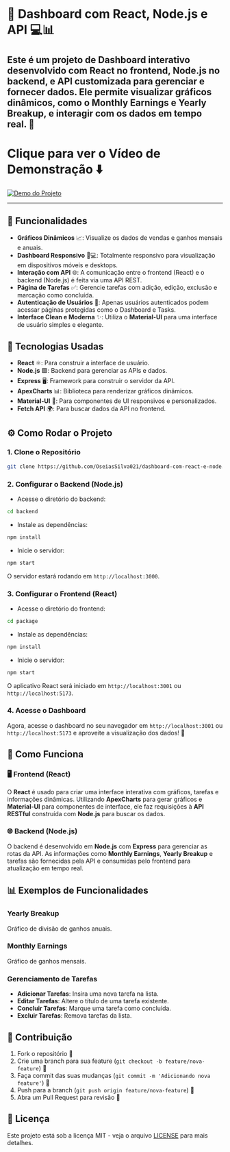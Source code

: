 # 🚀 Dashboard com React, Node.js e API 💻📊

Este é um projeto de **Dashboard** interativo desenvolvido com **React** no frontend, **Node.js** no backend, e **API customizada** para gerenciar e fornecer dados. Ele permite visualizar gráficos dinâmicos, como o **Monthly Earnings** e **Yearly Breakup**, e interagir com os dados em tempo real. 🎉
---

# Clique para ver o Vídeo de Demonstração ⬇️
[![Demo do Projeto](https://img.youtube.com/vi/CA85KSgHApQ/maxresdefault.jpg)](https://youtu.be/CA85KSgHApQ)

---
## 🌟 Funcionalidades

- **Gráficos Dinâmicos** 📈: Visualize os dados de vendas e ganhos mensais e anuais.
- **Dashboard Responsivo** 📱💻: Totalmente responsivo para visualização em dispositivos móveis e desktops.
- **Interação com API** 🌐: A comunicação entre o frontend (React) e o backend (Node.js) é feita via uma API REST.
- **Página de Tarefas** ✅: Gerencie tarefas com adição, edição, exclusão e marcação como concluída.
- **Autenticação de Usuários** 🔐: Apenas usuários autenticados podem acessar páginas protegidas como o Dashboard e Tasks.
- **Interface Clean e Moderna** ✨: Utiliza o **Material-UI** para uma interface de usuário simples e elegante.

## 🔧 Tecnologias Usadas

- **React** ⚛️: Para construir a interface de usuário.
- **Node.js** 🟩: Backend para gerenciar as APIs e dados.
- **Express** 🖥️: Framework para construir o servidor da API.
- **ApexCharts** 📊: Biblioteca para renderizar gráficos dinâmicos.
- **Material-UI** 💅: Para componentes de UI responsivos e personalizados.
- **Fetch API** 🌍: Para buscar dados da API no frontend.

## ⚙️ Como Rodar o Projeto

### 1. Clone o Repositório

```bash
git clone https://github.com/OseiasSilva021/dashboard-com-react-e-node.js.git
```

### 2. Configurar o Backend (Node.js)

- Acesse o diretório do backend:

```bash
cd backend
```

- Instale as dependências:

```bash
npm install
```

- Inicie o servidor:

```bash
npm start
```

O servidor estará rodando em `http://localhost:3000`.

### 3. Configurar o Frontend (React)

- Acesse o diretório do frontend:

```bash
cd package
```

- Instale as dependências:

```bash
npm install
```

- Inicie o servidor:

```bash
npm start
```

O aplicativo React será iniciado em `http://localhost:3001` ou `http://localhost:5173`.

### 4. Acesse o Dashboard

Agora, acesse o dashboard no seu navegador em `http://localhost:3001` ou `http://localhost:5173` e aproveite a visualização dos dados! 🚀

## 🔄 Como Funciona

### 🖥️ Frontend (React)

O **React** é usado para criar uma interface interativa com gráficos, tarefas e informações dinâmicas. Utilizando **ApexCharts** para gerar gráficos e **Material-UI** para componentes de interface, ele faz requisições à **API RESTful** construída com **Node.js** para buscar os dados.

### 🌐 Backend (Node.js)

O backend é desenvolvido em **Node.js** com **Express** para gerenciar as rotas da API. As informações como **Monthly Earnings**, **Yearly Breakup** e tarefas são fornecidas pela API e consumidas pelo frontend para atualização em tempo real.

## 📊 Exemplos de Funcionalidades

### Yearly Breakup

Gráfico de divisão de ganhos anuais.

### Monthly Earnings

Gráfico de ganhos mensais.

### Gerenciamento de Tarefas

- **Adicionar Tarefas**: Insira uma nova tarefa na lista.
- **Editar Tarefas**: Altere o título de uma tarefa existente.
- **Concluir Tarefas**: Marque uma tarefa como concluída.
- **Excluir Tarefas**: Remova tarefas da lista.

## 🤝 Contribuição

1. Fork o repositório 🍴
2. Crie uma branch para sua feature (`git checkout -b feature/nova-feature`) 🌱
3. Faça commit das suas mudanças (`git commit -m 'Adicionando nova feature'`) 📝
4. Push para a branch (`git push origin feature/nova-feature`) 🚀
5. Abra um Pull Request para revisão 💬

## 📜 Licença

Este projeto está sob a licença MIT - veja o arquivo [LICENSE](LICENSE) para mais detalhes.
